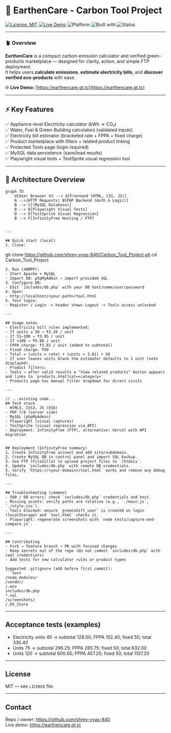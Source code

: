# 🌿 EarthenCare - Carbon Tool Project

[![License: MIT](https://img.shields.io/badge/License-MIT-green.svg)](./LICENSE)
[![Live Demo](https://img.shields.io/badge/demo-earthencare.gt.tc-brightgreen)](https://earthencare.gt.tc)
![Platform](https://img.shields.io/badge/platform-Web-lightgrey)
![Built with](https://img.shields.io/badge/Built%20with-HTML%2C%20CSS%2C%20JS%2C%20PHP-blue)
![Status](https://img.shields.io/badge/status-Active-success)

---

### 🪴 Overview

**EarthenCare** is a compact carbon-emission calculator and verified green-products marketplace — designed for clarity, action, and simple FTP deployment.  
It helps users **calculate emissions**, **estimate electricity bills**, and **discover verified eco-products** with ease.

🌐 **Live Demo:** [https://earthencare.gt.tc](https://earthencare.gt.tc)

---

## ⚡ Key Features
✅ Appliance-level Electricity calculator (kWh → CO₂)  
✅ Water, Fuel & Green-Building calculators (validated inputs)  
✅ Electricity bill estimator (bracketed rate + FPPA + fixed charge)  
✅ Product marketplace with filters + related product linking  
✅ Protected Tools page (login required)  
✅ MySQL data persistence (save/load results)  
✅ Playwright visual tests + TestSprite visual regression tool  

---

## 🧩 Architecture Overview

```mermaid
graph TD
    U[User Browser 🌐] --> A[Frontend (HTML, CSS, JS)]
    A -->|HTTP Requests| B[PHP Backend (Auth & Logic)]
    B --> C[(MySQL Database)]
    B --> D[Playwright Visual Tests]
    D --> E[TestSprite Visual Regression]
    B --> F[InfinityFree Hosting / FTP]


---

## Quick start (local)
1. Clone:
   ```
   git clone https://github.com/shrey-vyas-840/Carbon_Tool_Project.git
   cd Carbon_Tool_Project
   ```
2. Run (XAMPP):
   - Start Apache + MySQL
   - Import DB: phpMyAdmin → import provided SQL
3. Configure DB:
   - Edit `includes/db.php` with your DB host/name/user/password
4. Open:
   - http://localhost/<your-path>/tool.html
5. Test login:
   - Register / Login -> header shows Logout -> Tools access unlocked

---

## Usage notes
- Electricity bill rules implemented:
  - If units ≤ 50 → ₹3.20 / unit
  - If 51–100 → ₹3.95 / unit
  - If >100 → ₹5.00 / unit
  - FPPA charge: ₹3.81 / unit (added to subtotal)
  - Fixed charge: ₹50
  - Total = (units × rate) + (units × 3.81) + 50
- If user leaves units blank the estimator defaults to 1 unit (note displayed).
- Product filters:
  - Tools → after valid results a "View related products" button appears and links to `products.html?cat=<category>`
  - Products page has manual filter dropdown for direct visits

---

// ...existing code...
## Tech stack
- HTML5, CSS3, JS (ES6)
- PHP 7/8 (server side)
- MySQL (phpMyAdmin)
- Playwright (visual captures)
- TestSprite (visual regression via API)
- Deployment: InfinityFree (FTP), alternative: Vercel with API migration


## Deployment (InfinityFree summary)
1. Create InfinityFree account and add site/subdomain.
2. Create MySQL DB in control panel and import SQL backup.
3. Use FTP (FileZilla) to upload project files to `/htdocs`.
4. Update `includes/db.php` with remote DB credentials.
5. Verify `https://<your-domain>/tool.html` works and remove any debug files.

---

## Troubleshooting (common)
- 500 / DB errors: check `includes/db.php` credentials and host.
- Missing assets: verify paths are relative (e.g., `./main.js`, `./style.css`).
- Tools blocked: ensure `greenshift_user` is created on login (localStorage) and `tool.html` checks it.
- Playwright: regenerate screenshots with `node tests/capture-and-compare.js`.

---

## Contributing
- Fork → feature branch → PR with focused changes
- Keep secrets out of the repo (do not commit `includes/db.php` with real credentials)
- Add tests for new calculator rules or product types

Suggested .gitignore (add before first commit):
```text
/node_modules/
/vendor/
/.env
includes/db.php
*.sql
/screenshots/
/.DS_Store
```

---

## Acceptance tests (examples)
- Electricity units 40 → subtotal 128.00; FPPA 152.40; fixed 50; total 330.40  
- Units 75 → subtotal 296.25; FPPA 285.75; fixed 50; total 632.00  
- Units 120 → subtotal 600.00; FPPA 457.20; fixed 50; total 1107.20

---

## License
MIT — see `LICENSE` file.

---

## Contact
Repo / owner: https://github.com/shrey-vyas-840  
Live demo: https://earthencare.gt.tc


